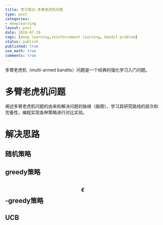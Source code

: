 ```yaml
---
title: 学习笔记-多臂老虎机问题
type: post
categories:
- deeplearning
layout: post
date: 2019-07-20
tags: [deep learning,reinforcement learning, bandit problem]
status: publish
published: true
use_math: true
comments: true
---
```


多臂老虎机（multi-armed bandits）问题是一个经典的强化学习入门问题。

# 多臂老虎机问题

阐述多臂老虎机问题的由来和解决问题的脉络（脑图），学习其研究路线的层次和完备性，编程实现各种策略进行对比实验。

# 解决思路

## 随机策略

## greedy策略

## $$\epsilon$$-greedy策略

## UCB

